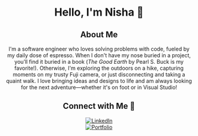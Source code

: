 <div align="center">

# Hello, I'm Nisha 🌱  

## About Me  

I'm a software engineer who loves solving problems with code, fueled by my daily dose of espresso. When I don't have my nose buried in a project, you’ll find it buried in a book (*The Good Earth* by Pearl S. Buck is my favorite!). Otherwise, I'm exploring the outdoors on a hike, capturing moments on my trusty Fuji camera, or just disconnecting and taking a quaint walk. I love bringing ideas and designs to life and am always looking for the next adventure—whether it's on foot or in Visual Studio!  

## Connect with Me 🔗 

<a href="https://www.linkedin.com/in/nisha-ahamed">
  <img src="https://cdn-icons-png.flaticon.com/24/174/174857.png" alt="LinkedIn">
</a>
<br>
<a href="https://www.nisha-ahamed.com">
  <img src="https://cdn-icons-png.flaticon.com/24/3476/3476457.png" alt="Portfolio">
</a>

</div>
